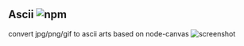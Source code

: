 ## Ascii ![npm](https://badge.fury.io/js/ascii.png)

convert jpg/png/gif to ascii arts based on node-canvas
![screenshot](http://ww3.sinaimg.cn/mw1024/61ff0de3gw1e903qhbyt8j20kl0f5768.jpg)
